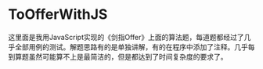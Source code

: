 # ToOfferWithJS
这里面是我用JavaScript实现的《剑指Offer》上面的算法题，每道题都经过了几乎全部用例的测试。解题思路有的是单独讲解，有的在程序中添加了注释。几乎每到算题虽然可能算不上是最简洁的，但是都达到了时间复杂度的要求了。
